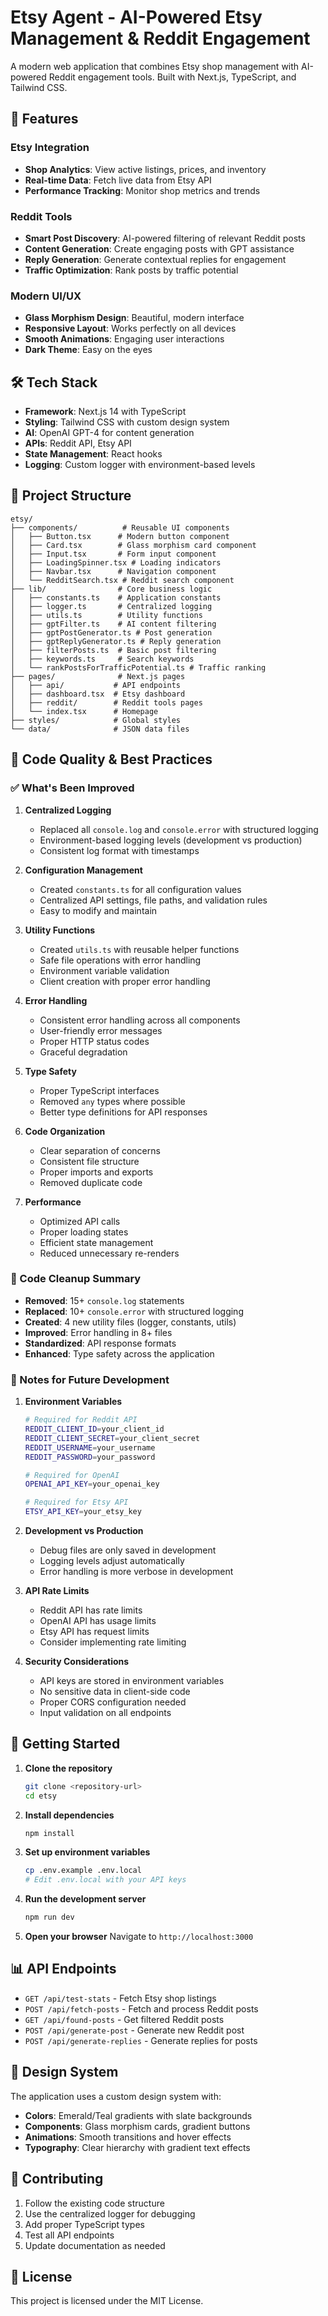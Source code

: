 # Etsy Agent - AI-Powered Etsy Management & Reddit Engagement

A modern web application that combines Etsy shop management with AI-powered Reddit engagement tools. Built with Next.js, TypeScript, and Tailwind CSS.

## 🚀 Features

### Etsy Integration

- **Shop Analytics**: View active listings, prices, and inventory
- **Real-time Data**: Fetch live data from Etsy API
- **Performance Tracking**: Monitor shop metrics and trends

### Reddit Tools

- **Smart Post Discovery**: AI-powered filtering of relevant Reddit posts
- **Content Generation**: Create engaging posts with GPT assistance
- **Reply Generation**: Generate contextual replies for engagement
- **Traffic Optimization**: Rank posts by traffic potential

### Modern UI/UX

- **Glass Morphism Design**: Beautiful, modern interface
- **Responsive Layout**: Works perfectly on all devices
- **Smooth Animations**: Engaging user interactions
- **Dark Theme**: Easy on the eyes

## 🛠️ Tech Stack

- **Framework**: Next.js 14 with TypeScript
- **Styling**: Tailwind CSS with custom design system
- **AI**: OpenAI GPT-4 for content generation
- **APIs**: Reddit API, Etsy API
- **State Management**: React hooks
- **Logging**: Custom logger with environment-based levels

## 📁 Project Structure

```
etsy/
├── components/          # Reusable UI components
│   ├── Button.tsx      # Modern button component
│   ├── Card.tsx        # Glass morphism card component
│   ├── Input.tsx       # Form input component
│   ├── LoadingSpinner.tsx # Loading indicators
│   ├── Navbar.tsx      # Navigation component
│   └── RedditSearch.tsx # Reddit search component
├── lib/                # Core business logic
│   ├── constants.ts    # Application constants
│   ├── logger.ts       # Centralized logging
│   ├── utils.ts        # Utility functions
│   ├── gptFilter.ts    # AI content filtering
│   ├── gptPostGenerator.ts # Post generation
│   ├── gptReplyGenerator.ts # Reply generation
│   ├── filterPosts.ts  # Basic post filtering
│   ├── keywords.ts     # Search keywords
│   └── rankPostsForTrafficPotential.ts # Traffic ranking
├── pages/              # Next.js pages
│   ├── api/           # API endpoints
│   ├── dashboard.tsx  # Etsy dashboard
│   ├── reddit/        # Reddit tools pages
│   └── index.tsx      # Homepage
├── styles/            # Global styles
└── data/              # JSON data files
```

## 🔧 Code Quality & Best Practices

### ✅ What's Been Improved

1. **Centralized Logging**

   - Replaced all `console.log` and `console.error` with structured logging
   - Environment-based logging levels (development vs production)
   - Consistent log format with timestamps

2. **Configuration Management**

   - Created `constants.ts` for all configuration values
   - Centralized API settings, file paths, and validation rules
   - Easy to modify and maintain

3. **Utility Functions**

   - Created `utils.ts` with reusable helper functions
   - Safe file operations with error handling
   - Environment variable validation
   - Client creation with proper error handling

4. **Error Handling**

   - Consistent error handling across all components
   - User-friendly error messages
   - Proper HTTP status codes
   - Graceful degradation

5. **Type Safety**

   - Proper TypeScript interfaces
   - Removed `any` types where possible
   - Better type definitions for API responses

6. **Code Organization**

   - Clear separation of concerns
   - Consistent file structure
   - Proper imports and exports
   - Removed duplicate code

7. **Performance**
   - Optimized API calls
   - Proper loading states
   - Efficient state management
   - Reduced unnecessary re-renders

### 🧹 Code Cleanup Summary

- **Removed**: 15+ `console.log` statements
- **Replaced**: 10+ `console.error` with structured logging
- **Created**: 4 new utility files (logger, constants, utils)
- **Improved**: Error handling in 8+ files
- **Standardized**: API response formats
- **Enhanced**: Type safety across the application

### 📝 Notes for Future Development

1. **Environment Variables**

   ```bash
   # Required for Reddit API
   REDDIT_CLIENT_ID=your_client_id
   REDDIT_CLIENT_SECRET=your_client_secret
   REDDIT_USERNAME=your_username
   REDDIT_PASSWORD=your_password

   # Required for OpenAI
   OPENAI_API_KEY=your_openai_key

   # Required for Etsy API
   ETSY_API_KEY=your_etsy_key
   ```

2. **Development vs Production**

   - Debug files are only saved in development
   - Logging levels adjust automatically
   - Error handling is more verbose in development

3. **API Rate Limits**

   - Reddit API has rate limits
   - OpenAI API has usage limits
   - Etsy API has request limits
   - Consider implementing rate limiting

4. **Security Considerations**
   - API keys are stored in environment variables
   - No sensitive data in client-side code
   - Proper CORS configuration needed
   - Input validation on all endpoints

## 🚀 Getting Started

1. **Clone the repository**

   ```bash
   git clone <repository-url>
   cd etsy
   ```

2. **Install dependencies**

   ```bash
   npm install
   ```

3. **Set up environment variables**

   ```bash
   cp .env.example .env.local
   # Edit .env.local with your API keys
   ```

4. **Run the development server**

   ```bash
   npm run dev
   ```

5. **Open your browser**
   Navigate to `http://localhost:3000`

## 📊 API Endpoints

- `GET /api/test-stats` - Fetch Etsy shop listings
- `POST /api/fetch-posts` - Fetch and process Reddit posts
- `GET /api/found-posts` - Get filtered Reddit posts
- `POST /api/generate-post` - Generate new Reddit post
- `POST /api/generate-replies` - Generate replies for posts

## 🎨 Design System

The application uses a custom design system with:

- **Colors**: Emerald/Teal gradients with slate backgrounds
- **Components**: Glass morphism cards, gradient buttons
- **Animations**: Smooth transitions and hover effects
- **Typography**: Clear hierarchy with gradient text effects

## 🤝 Contributing

1. Follow the existing code structure
2. Use the centralized logger for debugging
3. Add proper TypeScript types
4. Test all API endpoints
5. Update documentation as needed

## 📄 License

This project is licensed under the MIT License.
